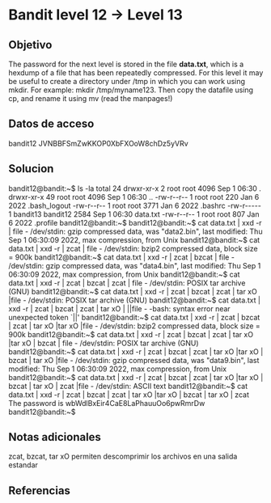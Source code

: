 # Bandit level 12 → Level 13

## Objetivo
The password for the next level is stored in the file **data.txt**, which is a hexdump of a file that has been repeatedly compressed. For this level it may be useful to create a directory under /tmp in which you can work using mkdir. For example: mkdir /tmp/myname123. Then copy the datafile using cp, and rename it using mv (read the manpages!)

## Datos de acceso

bandit12
JVNBBFSmZwKKOP0XbFXOoW8chDz5yVRv

## Solucion
bandit12@bandit:~$ ls -la
total 24
drwxr-xr-x  2 root     root     4096 Sep  1 06:30 .
drwxr-xr-x 49 root     root     4096 Sep  1 06:30 ..
-rw-r--r--  1 root     root      220 Jan  6  2022 .bash_logout
-rw-r--r--  1 root     root     3771 Jan  6  2022 .bashrc
-rw-r-----  1 bandit13 bandit12 2584 Sep  1 06:30 data.txt
-rw-r--r--  1 root     root      807 Jan  6  2022 .profile
bandit12@bandit:~$
bandit12@bandit:~$ cat data.txt | xxd -r | file -
/dev/stdin: gzip compressed data, was "data2.bin", last modified: Thu Sep  1 06:30:09 2022, max compression, from Unix
bandit12@bandit:~$ cat data.txt | xxd -r | zcat  | file -
/dev/stdin: bzip2 compressed data, block size = 900k
bandit12@bandit:~$ cat data.txt | xxd -r | zcat | bzcat | file -
/dev/stdin: gzip compressed data, was "data4.bin", last modified: Thu Sep  1 06:30:09 2022, max compression, from Unix
bandit12@bandit:~$ cat data.txt | xxd -r | zcat | bzcat | zcat | file -
/dev/stdin: POSIX tar archive (GNU)
bandit12@bandit:~$ cat data.txt | xxd -r | zcat | bzcat | zcat | tar xO |file -
/dev/stdin: POSIX tar archive (GNU)
bandit12@bandit:~$ cat data.txt | xxd -r | zcat | bzcat | zcat | tar xO | ||file   -
-bash: syntax error near unexpected token `||'
bandit12@bandit:~$ cat data.txt | xxd -r | zcat | bzcat | zcat | tar xO |tar xO |file   -
/dev/stdin: bzip2 compressed data, block size = 900k
bandit12@bandit:~$ cat data.txt | xxd -r | zcat | bzcat | zcat | tar xO |tar xO | bzcat | file   -
/dev/stdin: POSIX tar archive (GNU)
bandit12@bandit:~$ cat data.txt | xxd -r | zcat | bzcat | zcat | tar xO |tar xO | bzcat | tar xO |file   -
/dev/stdin: gzip compressed data, was "data9.bin", last modified: Thu Sep  1 06:30:09 2022, max compression, from Unix
bandit12@bandit:~$ cat data.txt | xxd -r | zcat | bzcat | zcat | tar xO |tar xO | bzcat | tar xO | zcat |file   -
/dev/stdin: ASCII text
bandit12@bandit:~$ cat data.txt | xxd -r | zcat | bzcat | zcat | tar xO |tar xO | bzcat | tar xO | zcat
The password is wbWdlBxEir4CaE8LaPhauuOo6pwRmrDw
bandit12@bandit:~$


## Notas adicionales
zcat, bzcat, tar xO 
permiten descomprimir los archivos en una salida estandar 

## Referencias


